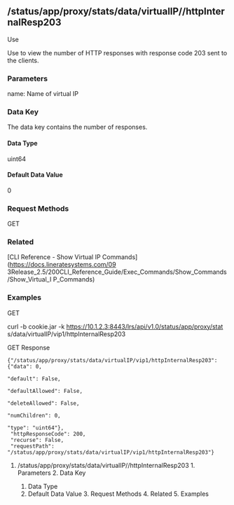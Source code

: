 ## /status/app/proxy/stats/data/virtualIP/<name>/httpInternalResp203

Use

Use to view the number of HTTP responses with response code 203 sent to the
clients.

### Parameters

name: Name of virtual IP

### Data Key

The data key contains the number of responses.

#### Data Type

uint64

#### Default Data Value

0

### Request Methods

GET

### Related

[CLI Reference - Show Virtual IP Commands](https://docs.lineratesystems.com/09
3Release_2.5/200CLI_Reference_Guide/Exec_Commands/Show_Commands/Show_Virtual_I
P_Commands)

### Examples

GET

curl -b cookie.jar -k https://10.1.2.3:8443/lrs/api/v1.0/status/app/proxy/stat
s/data/virtualIP/vip1/httpInternalResp203

GET Response

    
    {"/status/app/proxy/stats/data/virtualIP/vip1/httpInternalResp203": {"data": 0,
                                                                            "default": False,
                                                                            "defaultAllowed": False,
                                                                            "deleteAllowed": False,
                                                                            "numChildren": 0,
                                                                            "type": "uint64"},
     "httpResponseCode": 200,
     "recurse": False,
     "requestPath": "/status/app/proxy/stats/data/virtualIP/vip1/httpInternalResp203"}
    

  1. /status/app/proxy/stats/data/virtualIP/<name>/httpInternalResp203
    1. Parameters
    2. Data Key
      1. Data Type
      2. Default Data Value
    3. Request Methods
    4. Related
    5. Examples

